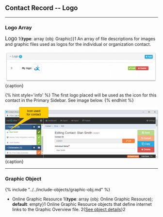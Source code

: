 ## Contact Record -- Logo
---

### Logo Array

<span class="md-panel" style="font-size: larger">Logo</span> 1{**type**: array (obj: <span class="md-panel">Graphic</span>)}1 An array of file descriptions for images and graphic files used as logos for the individual or organization contact.

![Logo Array](/assets/reference/edit-objects/contact/contact-logo.png){caption}

{% hint style='info' %}
  The first logo placed will be used as the icon for this contact in the <span class="md-window">Primary Sidebar</span>.  See image below.
{% endhint %}

![Logo Icon Used for Contact](/assets/reference/edit-objects/contact/contact-logo-2.png){caption}

---

### Graphic Object 

{% include "../../include-objects/graphic-obj.md" %}

* <span class="md-element">Online Graphic Resource</span> 1{**type**: array (obj: <span class="md-panel">Online Graphic Resource</span>); **default**: empty}1 <span class="md-panel"> Online Graphic Resource</span> objects that define internet links to the <span class="md-panel">Graphic Overview</span> file. 2{[See object details](onlineGraphicResource-panel.md)}2
